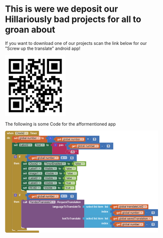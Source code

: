 # This is were we deposit our Hillariously bad projects for all to groan about
If you want to download one of our projects scan the link below for our "Screw up the translate" android app!


![image](https://github.com/CameronHG/Stupid-repository-for-our-bad-projects/blob/master/Translation%20Project%20APK%20File.png?raw=true)



The following is some Code for the afformentioned app 


![image](https://github.com/CameronHG/Stupid-repository-for-our-bad-projects/blob/master/blocks.png?raw=true)
